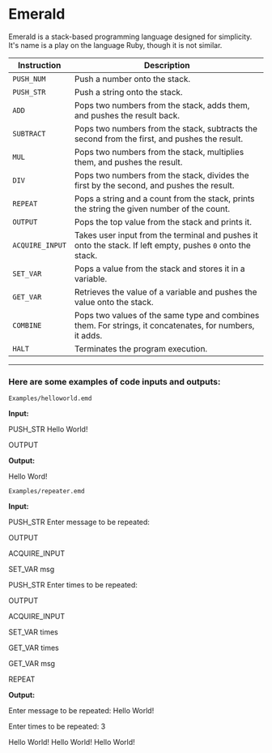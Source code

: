 # Emerald

Emerald is a stack-based programming language designed for simplicity. It's name is a play on the language Ruby, though it is not similar.

| Instruction    | Description                                                                 |
| -------------- | --------------------------------------------------------------------------- |
| `PUSH_NUM`     | Push a number onto the stack.                                                |
| `PUSH_STR`     | Push a string onto the stack.                                                |
| `ADD`          | Pops two numbers from the stack, adds them, and pushes the result back.     |
| `SUBTRACT`     | Pops two numbers from the stack, subtracts the second from the first, and pushes the result. |
| `MUL`          | Pops two numbers from the stack, multiplies them, and pushes the result.   |
| `DIV`          | Pops two numbers from the stack, divides the first by the second, and pushes the result. |
| `REPEAT`       | Pops a string and a count from the stack, prints the string the given number of the count. |
| `OUTPUT`       | Pops the top value from the stack and prints it.                             |
| `ACQUIRE_INPUT`| Takes user input from the terminal and pushes it onto the stack. If left empty, pushes `0` onto the stack. |
| `SET_VAR`      | Pops a value from the stack and stores it in a variable.                     |
| `GET_VAR`      | Retrieves the value of a variable and pushes the value onto the stack.             |
| `COMBINE`      | Pops two values of the same type and combines them. For strings, it concatenates, for numbers, it adds. |
| `HALT`         | Terminates the program execution.                                           |

---

### Here are some examples of code inputs and outputs:


`Examples/helloworld.emd`

**Input:**

PUSH_STR Hello World!

OUTPUT

**Output:**

Hello Word!


`Examples/repeater.emd`

**Input:**

PUSH_STR Enter message to be repeated: 

OUTPUT

ACQUIRE_INPUT

SET_VAR msg


PUSH_STR Enter times to be repeated:

OUTPUT

ACQUIRE_INPUT

SET_VAR times



GET_VAR times

GET_VAR msg


REPEAT

**Output:**

Enter message to be repeated: Hello World!

Enter times to be repeated: 3

Hello World! Hello World! Hello World!

